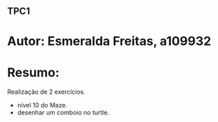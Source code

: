 ## TPC1 
# Autor: Esmeralda Freitas, a109932
# Resumo:
Realização de 2 exercícios.
- nível 10 do Maze.
- desenhar um comboio no turtle.
